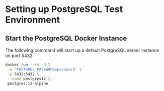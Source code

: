 # Setting up PostgreSQL Test Environment

## Start the PostgreSQL Docker Instance

The following command will start up a default PostgreSQL server instance on port 5432.

```bash
docker run --rm -d \
 -e 'POSTGRES_PASSWORD=password' \
 -p 5432:5432 \
 --name postgres12 \
 postgres:12-alpine
```
